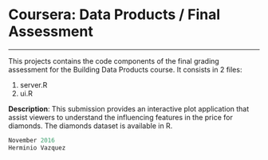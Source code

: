 # Coursera: Data Products / Final Assessment
----

This projects contains the code components of the final grading assessment for the Building Data Products course.
It consists in 2 files:

1. server.R
2. ui.R

__Description__:
This submission provides an interactive plot application that assist viewers to understand the influencing features in the price for diamonds.
The diamonds dataset is available in R.

```r
November 2016
Herminio Vazquez
```
